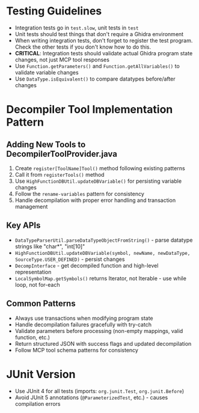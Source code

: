 # Testing Guidelines
- Integration tests go in `test.slow`, unit tests in `test`
- Unit tests should test things that don't require a Ghidra environment
- When writing integration tests, don't forget to register the test program. Check the other tests if you don't know how to do this.
- **CRITICAL**: Integration tests should validate actual Ghidra program state changes, not just MCP tool responses
- Use `Function.getParameters()` and `Function.getAllVariables()` to validate variable changes
- Use `DataType.isEquivalent()` to compare datatypes before/after changes

# Decompiler Tool Implementation Pattern
## Adding New Tools to DecompilerToolProvider.java
1. Create `register[ToolName]Tool()` method following existing patterns
2. Call it from `registerTools()` method
3. Use `HighFunctionDBUtil.updateDBVariable()` for persisting variable changes
4. Follow the `rename-variables` pattern for consistency
5. Handle decompilation with proper error handling and transaction management

## Key APIs
- `DataTypeParserUtil.parseDataTypeObjectFromString()` - parse datatype strings like "char*", "int[10]"
- `HighFunctionDBUtil.updateDBVariable(symbol, newName, newDataType, SourceType.USER_DEFINED)` - persist changes
- `DecompInterface` - get decompiled function and high-level representation
- `LocalSymbolMap.getSymbols()` returns Iterator, not Iterable - use while loop, not for-each

## Common Patterns
- Always use transactions when modifying program state
- Handle decompilation failures gracefully with try-catch
- Validate parameters before processing (non-empty mappings, valid function, etc.)
- Return structured JSON with success flags and updated decompilation
- Follow MCP tool schema patterns for consistency

# JUnit Version
- Use JUnit 4 for all tests (imports: `org.junit.Test`, `org.junit.Before`)
- Avoid JUnit 5 annotations (`@ParameterizedTest`, etc.) - causes compilation errors

